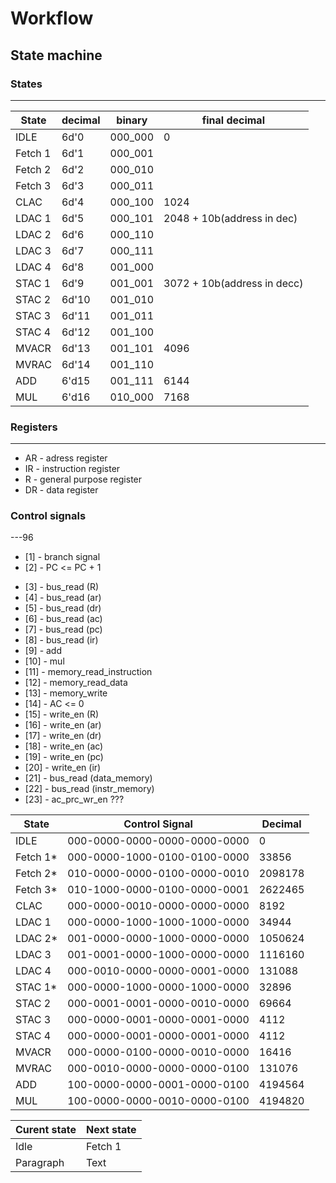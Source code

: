 
# Workflow

## State machine
<!-- 
* The state machine will be in the idle state till the **start logic is high**
* On start logic <= 1 (high) state machine will go to the next state ***fetch 1*** 
* The state machine will come to idle state when the conditions are met
*  -->

### States 
---

|State      | decimal   | binary    |   final decimal             |   
|-----------|-----------|-----------|-------                      |
|IDLE       |6d'0       |000_000    | 0                            |
|Fetch 1    |6d'1       |000_001    |                             |
|Fetch 2    |6d'2       |000_010    |                             |
|Fetch 3    |6d'3       |000_011    |                             |
|CLAC       |6d'4       |000_100    | 1024                        |
|LDAC  1    |6d'5       |000_101    | 2048 + 10b(address in dec)  |
|LDAC  2    |6d'6       |000_110    |                             |
|LDAC  3    |6d'7       |000_111    |                             |
|LDAC  4    |6d'8       |001_000    |                             |
|STAC  1    |6d'9       |001_001    | 3072 + 10b(address in decc) |
|STAC  2    |6d'10      |001_010    |                             |
|STAC  3    |6d'11      |001_011    |                             |
|STAC  4    |6d'12      |001_100    |                             |
|MVACR      |6d'13      |001_101    | 4096                        |
|MVRAC      |6d'14      |001_110    |                             |
|ADD        |6'd15      |001_111    | 6144                        |
|MUL        |6'd16      |010_000    | 7168                        |
### Registers
---
* AR - adress register
* IR - instruction register
* R  - general purpose register
* DR - data register 


### Control signals
---96
* [1]  - branch signal 
* [2]  - PC <= PC + 1
<!-- !for bus read -->
* [3]  - bus_read (R)
* [4]  - bus_read (ar)  <!--??hardwired -->
* [5]  - bus_read (dr)
* [6]  - bus_read (ac)
* [7]  - bus_read (pc)
* [8]  - bus_read (ir)  <!-- ??hardwired -->
* [9] -  add
* [10] - mul
* [11] - memory_read_instruction    <!-- connect to bus -->
* [12] - memory_read_data           <!-- connect to bus -->
* [13] - memory_write
* [14] - AC <= 0
  <!-- !for bus write -->      
* [15] - write_en (R)
* [16] - write_en (ar)
* [17] - write_en (dr)
* [18] - write_en (ac)
* [19] - write_en (pc)
* [20] - write_en (ir)
* [21] - bus_read (data_memory)
* [22] - bus_read (instr_memory)
* [23] - ac_prc_wr_en ???

|State      |Control Signal              |Decimal |
|---        |---                         |---     |
|IDLE       |000-0000-0000-0000-0000-0000|0       |     
|Fetch 1*   |000-0000-1000-0100-0100-0000|33856   |     
|Fetch 2*   |010-0000-0000-0100-0000-0010|2098178 |     
|Fetch 3*   |010-1000-0000-0100-0000-0001|2622465 |     
|CLAC       |000-0000-0010-0000-0000-0000|8192    |     
|LDAC  1    |000-0000-1000-1000-1000-0000|34944   |     
|LDAC  2*   |001-0000-0000-1000-0000-0000|1050624 |
|LDAC  3    |001-0001-0000-1000-0000-0000|1116160 |
|LDAC  4    |000-0010-0000-0000-0001-0000|131088  |     
|STAC  1*   |000-0000-1000-0000-1000-0000|32896   |     
|STAC  2    |000-0001-0001-0000-0010-0000|69664   |     
|STAC  3    |000-0000-0001-0000-0001-0000|4112    |     
|STAC  4    |000-0000-0001-0000-0001-0000|4112    |     
|MVACR      |000-0000-0100-0000-0010-0000|16416   |     
|MVRAC      |000-0010-0000-0000-0000-0100|131076  |     
|ADD        |100-0000-0000-0001-0000-0100|4194564 |     
|MUL        |100-0000-0000-0010-0000-0100|4194820 |     


|Curent state        | Next state  | 
| -----------        | ----------- |
| Idle               | Fetch 1     |
| Paragraph          | Text        | -->